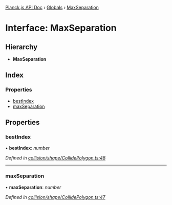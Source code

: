 [Planck.js API Doc](../README.md) › [Globals](../globals.md) › [MaxSeparation](maxseparation.md)

# Interface: MaxSeparation

## Hierarchy

* **MaxSeparation**

## Index

### Properties

* [bestIndex](maxseparation.md#bestindex)
* [maxSeparation](maxseparation.md#maxseparation)

## Properties

###  bestIndex

• **bestIndex**: *number*

*Defined in [collision/shape/CollidePolygon.ts:48](https://github.com/shakiba/planck.js/blob/8127f05/src/collision/shape/CollidePolygon.ts#L48)*

___

###  maxSeparation

• **maxSeparation**: *number*

*Defined in [collision/shape/CollidePolygon.ts:47](https://github.com/shakiba/planck.js/blob/8127f05/src/collision/shape/CollidePolygon.ts#L47)*
